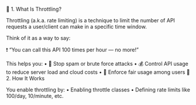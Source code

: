 🧠 1. What Is Throttling?

Throttling (a.k.a. rate limiting) is a technique to limit the number of API requests a user/client can make in a specific time window.

Think of it as a way to say:

❗ “You can call this API 100 times per hour — no more!”

This helps you:
	•	🚫 Stop spam or brute force attacks
	•	💰 Control API usage to reduce server load and cloud costs
	•	🔐 Enforce fair usage among users
🚥 2. How It Works

You enable throttling by:
	•	Enabling throttle classes
	•	Defining rate limits like 100/day, 10/minute, etc.